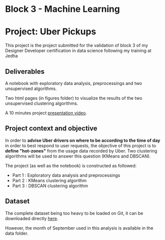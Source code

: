 # Block 3 - Machine Learning
# Project: Uber Pickups


This project is the project submitted for the validation of block 3 of my Designer Developer certification in data science following my training at Jedha

## Deliverables

A notebook with exploratory data analysis, preprocessings and two unsupervised algorithms.

Two html pages (in figures folder) to visualize the results of the two unsupervised clustering algorithms.

A 10 minutes project [presentation video](https://share.vidyard.com/watch/C6szU5AJy4jqRWDzdr4ZVU?).

## Project context and objective

In order to **advise Uber drivers on where to be according to the time of day** in order to best respond to user requests, the objective of this project is to **define "hot-zones"** from the usage data recorded by Uber.
Two clustering algorithms will be used to answer this question (KMeans and DBSCAN).

The project (as well as the notebook) is constructed as followed:
- Part 1 : Exploratory data analysis and preprocessings
- Part 2 : KMeans clustering algorithm
- Part 3 : DBSCAN clustering algorithm

## Dataset

The complete dataset being too heavy to be loaded on Git, it can be downloaded directly [here](https://full-stack-bigdata-datasets.s3.eu-west-3.amazonaws.com/Machine+Learning+non+Supervis%C3%A9/Projects/uber-trip-data.zip).

However, the month of September used in this analysis is available in the data folder.